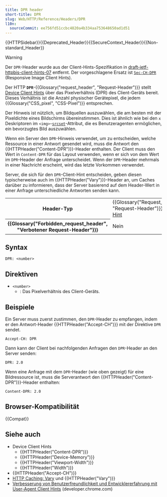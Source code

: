 ```yaml
---
title: DPR header
short-title: DPR
slug: Web/HTTP/Reference/Headers/DPR
l10n:
  sourceCommit: ee756fd51ccbc4820a4b334aa753648650ad1d51
---
```


{{HTTPSidebar}}{{Deprecated_Header}}{{SecureContext_Header}}{{Non-standard_Header}}

> [!WARNING]
> Der `DPR`-Header wurde aus der Client-Hints-Spezifikation in [draft-ietf-httpbis-client-hints-07](https://datatracker.ietf.org/doc/html/draft-ietf-httpbis-client-hints-07) entfernt.
> Der vorgeschlagene Ersatz ist [`Sec-CH-DPR`](https://wicg.github.io/responsive-image-client-hints/#sec-ch-dpr) (Responsive Image Client Hints).

Der HTTP **`DPR`**-{{Glossary("request_header", "Request-Header")}} stellt [Device Client Hints](/de/docs/Web/HTTP/Guides/Client_hints) über das Pixelverhältnis (DPR) des Client-Geräts bereit. Dieses Verhältnis ist die Anzahl physischer Gerätepixel, die jedem {{Glossary("CSS_pixel", "CSS-Pixel")}} entsprechen.

Der Hinweis ist nützlich, um Bildquellen auszuwählen, die am besten mit der Pixeldichte eines Bildschirms übereinstimmen. Dies ist ähnlich wie bei den `x` Deskriptoren im `<img>`-[`srcset`](/de/docs/Web/HTML/Reference/Elements/img#srcset)-Attribut, die es Benutzeragenten ermöglichen, ein bevorzugtes Bild auszuwählen.

Wenn ein Server den `DPR`-Hinweis verwendet, um zu entscheiden, welche Ressource in einer Antwort gesendet wird, muss die Antwort den {{HTTPHeader("Content-DPR")}}-Header enthalten. Der Client muss den Wert in `Content-DPR` für das Layout verwenden, wenn er sich von dem Wert im `DPR`-Header der Anfrage unterscheidet. Wenn der `DPR`-Header mehrmals in einer Nachricht erscheint, wird das letzte Vorkommen verwendet.

Server, die sich für den `DPR`-Client-Hint entscheiden, geben diesen typischerweise auch im {{HTTPHeader("Vary")}}-Header an, um Caches darüber zu informieren, dass der Server basierend auf dem Header-Wert in einer Anfrage unterschiedliche Antworten senden kann.

<table class="properties">
  <tbody>
    <tr>
      <th scope="row">Header-Typ</th>
      <td>
        {{Glossary("Request_header", "Request-Header")}},
        <a href="/de/docs/Web/HTTP/Guides/Client_hints">Client-Hint</a>
      </td>
    </tr>
    <tr>
      <th scope="row">{{Glossary("Forbidden_request_header", "Verbotener Request-Header")}}</th>
      <td>Nein</td>
    </tr>
  </tbody>
</table>

## Syntax

```http
DPR: <number>
```

## Direktiven

- `<number>`
  - : Das Pixelverhältnis des Client-Geräts.

## Beispiele

Ein Server muss zuerst zustimmen, den `DPR`-Header zu empfangen, indem er den Antwort-Header {{HTTPHeader("Accept-CH")}} mit der Direktive `DPR` sendet.

```http
Accept-CH: DPR
```

Dann kann der Client bei nachfolgenden Anfragen den `DPR`-Header an den Server senden:

```http
DPR: 2.0
```

Wenn eine Anfrage mit dem `DPR`-Header (wie oben gezeigt) für eine Bildressource ist, muss die Serverantwort den {{HTTPHeader("Content-DPR")}}-Header enthalten:

```http
Content-DPR: 2.0
```

## Browser-Kompatibilität

{{Compat}}

## Siehe auch

- Device Client Hints
  - {{HTTPHeader("Content-DPR")}}
  - {{HTTPHeader("Device-Memory")}}
  - {{HTTPHeader("Viewport-Width")}}
  - {{HTTPHeader("Width")}}
- {{HTTPHeader("Accept-CH")}}
- [HTTP Caching: Vary](/de/docs/Web/HTTP/Guides/Caching#vary) und {{HTTPHeader("Vary")}}
- [Verbesserung von Benutzerfreundlichkeit und Entwicklererfahrung mit User-Agent Client Hints](https://developer.chrome.com/docs/privacy-security/user-agent-client-hints) (developer.chrome.com)
